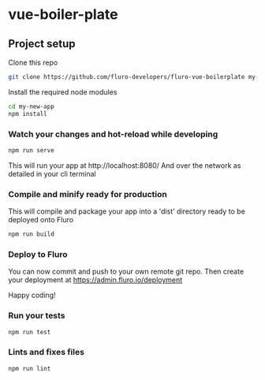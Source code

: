 # vue-boiler-plate

## Project setup
Clone this repo

```bash
git clone https://github.com/fluro-developers/fluro-vue-boilerplate my-new-app
```

Install the required node modules

```bash
cd my-new-app
npm install
```

### Watch your changes and hot-reload while developing

```bash
npm run serve
```
This will run your app at http://localhost:8080/ 
And over the network as detailed in your cli terminal


### Compile and minify ready for production
This will compile and package your app into a 'dist' directory ready to be deployed onto Fluro

```bash
npm run build
```

### Deploy to Fluro
You can now commit and push to your own remote git repo. 
Then create your deployment at https://admin.fluro.io/deployment

Happy coding!


### Run your tests

```bash
npm run test
```

### Lints and fixes files
```bash
npm run lint
```



